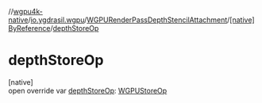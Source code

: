 //[wgpu4k-native](../../../../index.md)/[io.ygdrasil.wgpu](../../index.md)/[WGPURenderPassDepthStencilAttachment](../index.md)/[[native]ByReference](index.md)/[depthStoreOp](depth-store-op.md)

# depthStoreOp

[native]\
open override var [depthStoreOp](depth-store-op.md): [WGPUStoreOp](../../-w-g-p-u-store-op/index.md)